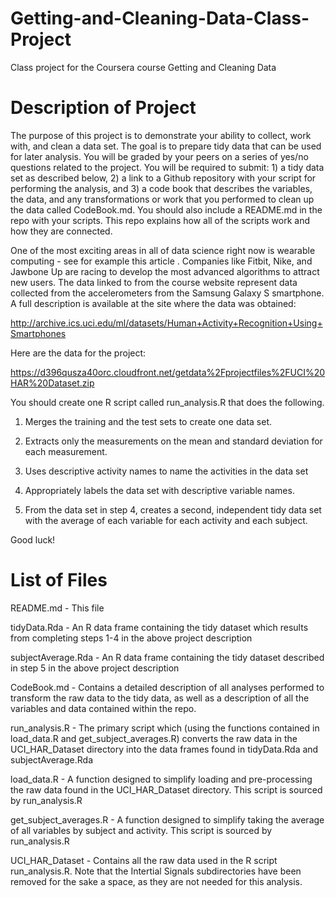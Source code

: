 # Getting-and-Cleaning-Data-Class-Project
Class project for the Coursera course Getting and Cleaning Data

# Description of Project

The purpose of this project is to demonstrate your ability to collect, work with, and clean a data set. The goal is to prepare tidy data that can be used for later analysis. You will be graded by your peers on a series of yes/no questions related to the project. You will be required to submit: 1) a tidy data set as described below, 2) a link to a Github repository with your script for performing the analysis, and 3) a code book that describes the variables, the data, and any transformations or work that you performed to clean up the data called CodeBook.md. You should also include a README.md in the repo with your scripts. This repo explains how all of the scripts work and how they are connected.

One of the most exciting areas in all of data science right now is wearable computing - see for example this article . Companies like Fitbit, Nike, and Jawbone Up are racing to develop the most advanced algorithms to attract new users. The data linked to from the course website represent data collected from the accelerometers from the Samsung Galaxy S smartphone. A full description is available at the site where the data was obtained:

http://archive.ics.uci.edu/ml/datasets/Human+Activity+Recognition+Using+Smartphones 

Here are the data for the project:

 https://d396qusza40orc.cloudfront.net/getdata%2Fprojectfiles%2FUCI%20HAR%20Dataset.zip  

You should create one R script called run_analysis.R that does the following. 

1. Merges the training and the test sets to create one data set.

2. Extracts only the measurements on the mean and standard deviation for each measurement. 

3. Uses descriptive activity names to name the activities in the data set

4. Appropriately labels the data set with descriptive variable names. 

5. From the data set in step 4, creates a second, independent tidy data set with the average of each variable for each activity and each subject.

Good luck!

# List of Files

README.md - This file

tidyData.Rda - An R data frame containing the tidy dataset which results from completing steps 1-4 in the above project description 

subjectAverage.Rda - An R data frame containing the tidy dataset described in step 5 in the above project description

CodeBook.md - Contains a detailed description of all analyses performed to transform the raw data to the tidy data, as well as a description of all the variables and data contained within the repo. 

run_analysis.R - The primary script which (using the functions contained in load_data.R and get_subject_averages.R) converts the raw data in the UCI_HAR_Dataset directory into the data frames found in tidyData.Rda and subjectAverage.Rda

load_data.R - A function designed to simplify loading and pre-processing the raw data found in the UCI_HAR_Dataset directory. This script is sourced by run_analysis.R

get_subject_averages.R - A function designed to simplify taking the average of all variables by subject and activity. This script is sourced by run_analysis.R

UCI_HAR_Dataset - Contains all the raw data used in the R script run_analysis.R. Note that the Intertial Signals subdirectories have been removed for the sake a space, as they are not needed for this analysis.

